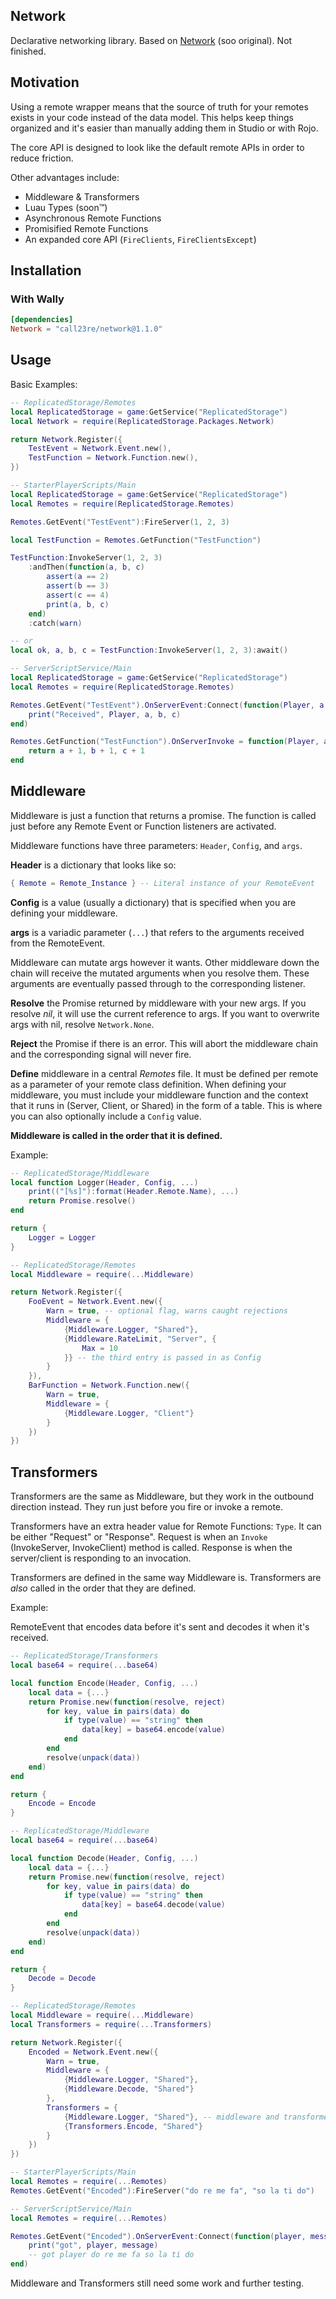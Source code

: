 ## Network
Declarative networking library. Based on [Network](https://github.com/sircfenner/network) (soo original). Not finished.

## Motivation
Using a remote wrapper means that the source of truth for your remotes exists in your code instead of the data model. This helps keep things organized and it's easier than manually adding them in Studio or with Rojo.

The core API is designed to look like the default remote APIs in order to reduce friction.

Other advantages include:
- Middleware & Transformers
- Luau Types (soon™)
- Asynchronous Remote Functions
- Promisified Remote Functions
- An expanded core API (`FireClients`, `FireClientsExcept`)

## Installation

### With Wally
```toml
[dependencies]
Network = "call23re/network@1.1.0"
```

## Usage

Basic Examples:
```lua
-- ReplicatedStorage/Remotes
local ReplicatedStorage = game:GetService("ReplicatedStorage")
local Network = require(ReplicatedStorage.Packages.Network)

return Network.Register({
	TestEvent = Network.Event.new(),
	TestFunction = Network.Function.new(),
})
```

```lua
-- StarterPlayerScripts/Main
local ReplicatedStorage = game:GetService("ReplicatedStorage")
local Remotes = require(ReplicatedStorage.Remotes)

Remotes.GetEvent("TestEvent"):FireServer(1, 2, 3)

local TestFunction = Remotes.GetFunction("TestFunction")

TestFunction:InvokeServer(1, 2, 3)
	:andThen(function(a, b, c)
		assert(a == 2)
		assert(b == 3)
		assert(c == 4)
		print(a, b, c)
	end)
	:catch(warn)

-- or
local ok, a, b, c = TestFunction:InvokeServer(1, 2, 3):await()
```

```lua
-- ServerScriptService/Main
local ReplicatedStorage = game:GetService("ReplicatedStorage")
local Remotes = require(ReplicatedStorage.Remotes)

Remotes.GetEvent("TestEvent").OnServerEvent:Connect(function(Player, a, b, c)
	print("Received", Player, a, b, c)
end)

Remotes.GetFunction("TestFunction").OnServerInvoke = function(Player, a, b, c)
	return a + 1, b + 1, c + 1
end
```

## Middleware
Middleware is just a function that returns a promise. The function is called just before any Remote Event or Function listeners are activated. 

Middleware functions have three parameters: `Header`, `Config`, and `args`.

**Header** is a dictionary that looks like so:
```lua
{ Remote = Remote_Instance } -- Literal instance of your RemoteEvent
```
**Config** is a value (usually a dictionary) that is specified when you are defining your middleware.

**args** is a variadic parameter (`...`) that refers to the arguments received from the RemoteEvent.

Middleware can mutate args however it wants. Other middleware down the chain will receive the mutated arguments when you resolve them. These arguments are eventually passed through to the corresponding listener.

**Resolve** the Promise returned by middleware with your new args. If you resolve _nil_, it will use the current reference to args. If you want to overwrite args with nil, resolve `Network.None`.

**Reject** the Promise if there is an error. This will abort the middleware chain and the corresponding signal will never fire.

**Define** middleware in a central _Remotes_ file. It must be defined per remote as a parameter of your remote class definition. When defining your middleware, you must include your middleware function and the context that it runs in (Server, Client, or Shared) in the form of a table. This is where you can also optionally include a `Config` value.

**Middleware is called in the order that it is defined.**

Example:
```lua
-- ReplicatedStorage/Middleware
local function Logger(Header, Config, ...)
	print(("[%s]"):format(Header.Remote.Name), ...)
	return Promise.resolve()
end

return {
	Logger = Logger
}
```
```lua
-- ReplicatedStorage/Remotes
local Middleware = require(...Middleware)

return Network.Register({
	FooEvent = Network.Event.new({
		Warn = true, -- optional flag, warns caught rejections
		Middleware = {
			{Middleware.Logger, "Shared"},
			{Middleware.RateLimit, "Server", {
				Max = 10
			}} -- the third entry is passed in as Config
		}
	}),
	BarFunction = Network.Function.new({
		Warn = true,
		Middleware = {
			{Middleware.Logger, "Client"}
		}
	})
})
```

## Transformers
Transformers are the same as Middleware, but they work in the outbound direction instead. They run just before you fire or invoke a remote.

Transformers have an extra header value for Remote Functions: `Type`. It can be either "Request" or "Response". Request is when an `Invoke` (InvokeServer, InvokeClient) method is called. Response is when the server/client is responding to an invocation.

Transformers are defined in the same way Middleware is. Transformers are _also_ called in the order that they are defined.

Example:

RemoteEvent that encodes data before it's sent and decodes it when it's received.
```lua
-- ReplicatedStorage/Transformers
local base64 = require(...base64)

local function Encode(Header, Config, ...)
	local data = {...}
	return Promise.new(function(resolve, reject)
		for key, value in pairs(data) do
			if type(value) == "string" then
				data[key] = base64.encode(value)
			end
		end
		resolve(unpack(data))
	end)
end

return {
	Encode = Encode
}

-- ReplicatedStorage/Middleware
local base64 = require(...base64)

local function Decode(Header, Config, ...)
	local data = {...}
	return Promise.new(function(resolve, reject)
		for key, value in pairs(data) do
			if type(value) == "string" then
				data[key] = base64.decode(value)
			end
		end
		resolve(unpack(data))
	end)
end

return {
	Decode = Decode
}
```
```lua
-- ReplicatedStorage/Remotes
local Middleware = require(...Middleware)
local Transformers = require(...Transformers)

return Network.Register({
	Encoded = Network.Event.new({
		Warn = true,
		Middleware = {
			{Middleware.Logger, "Shared"},
			{Middleware.Decode, "Shared"}
		},
		Transformers = {
			{Middleware.Logger, "Shared"}, -- middleware and transformers that don't care about Type are interchangable
			{Transformers.Encode, "Shared"}
		}
	})
})
```
```lua
-- StarterPlayerScripts/Main
local Remotes = require(...Remotes)
Remotes.GetEvent("Encoded"):FireServer("do re me fa", "so la ti do")
```
```lua
-- ServerScriptService/Main
local Remotes = require(...Remotes)

Remotes.GetEvent("Encoded").OnServerEvent:Connect(function(player, message)
	print("got", player, message)
	-- got player do re me fa so la ti do
end)
```

Middleware and Transformers still need some work and further testing.